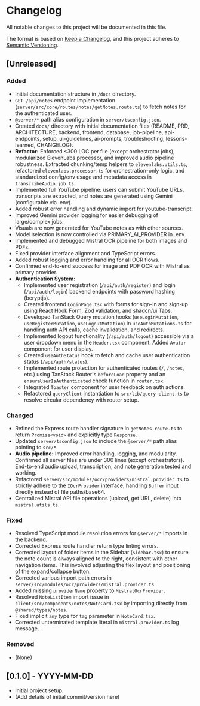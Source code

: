 # Changelog

All notable changes to this project will be documented in this file.

The format is based on [Keep a Changelog](https://keepachangelog.com/en/1.0.0/),
and this project adheres to [Semantic Versioning](https://semver.org/spec/v2.0.0.html).

## [Unreleased]

### Added

*   Initial documentation structure in `/docs` directory.
*   `GET /api/notes` endpoint implementation (`server/src/core/routes/notes/getNotes.route.ts`) to fetch notes for the authenticated user.
*   `@server/*` path alias configuration in `server/tsconfig.json`.
*   Created `docs/` directory with initial documentation files (README, PRD, ARCHITECTURE, backend, frontend, database, job-pipeline, api-endpoints, setup, ui-guidelines, ai-prompts, troubleshooting, lessons-learned, CHANGELOG).
*   **Refactor:** Enforced <300 LOC per file (except orchestrator jobs), modularized ElevenLabs processor, and improved audio pipeline robustness. Extracted chunking/temp helpers to `elevenlabs.utils.ts`, refactored `elevenlabs.processor.ts` for orchestration-only logic, and standardized config/env usage and metadata access in `transcribeAudio.job.ts`.
*   Implemented full YouTube pipeline: users can submit YouTube URLs, transcripts are extracted, and notes are generated using Gemini (configurable via .env).
*   Added robust error handling and dynamic import for youtube-transcript.
*   Improved Gemini provider logging for easier debugging of large/complex jobs.
*   Visuals are now generated for YouTube notes as with other sources.
*   Model selection is now controlled via PRIMARY_AI_PROVIDER in .env.
*   Implemented and debugged Mistral OCR pipeline for both images and PDFs.
*   Fixed provider interface alignment and TypeScript errors.
*   Added robust logging and error handling for all OCR flows.
*   Confirmed end-to-end success for image and PDF OCR with Mistral as primary provider.
*   **Authentication System:**
    - Implemented user registration (`/api/auth/register`) and login (`/api/auth/login`) backend endpoints with password hashing (bcryptjs).
    - Created frontend `LoginPage.tsx` with forms for sign-in and sign-up using React Hook Form, Zod validation, and shadcn/ui Tabs.
    - Developed TanStack Query mutation hooks (`useLoginMutation`, `useRegisterMutation`, `useLogoutMutation`) in `useAuthMutations.ts` for handling auth API calls, cache invalidation, and redirects.
    - Implemented logout functionality (`/api/auth/logout`) accessible via a user dropdown menu in the `Header.tsx` component. Added `Avatar` component for user display.
    - Created `useAuthStatus` hook to fetch and cache user authentication status (`/api/auth/status`).
    - Implemented route protection for authenticated routes (`/`, `/notes`, etc.) using TanStack Router's `beforeLoad` property and an `ensureUserIsAuthenticated` check function in `router.tsx`.
    - Integrated `Toaster` component for user feedback on auth actions.
    - Refactored `queryClient` instantiation to `src/lib/query-client.ts` to resolve circular dependency with router setup.

### Changed

*   Refined the Express route handler signature in `getNotes.route.ts` to return `Promise<void>` and explicitly type `Response`.
*   Updated `server/tsconfig.json` to include the `@server/*` path alias pointing to `src/*`.
*   **Audio pipeline:** Improved error handling, logging, and modularity. Confirmed all server files are under 300 lines (except orchestrators). End-to-end audio upload, transcription, and note generation tested and working.
*   Refactored `server/src/modules/ocr/providers/mistral.provider.ts` to strictly adhere to the `IOcrProvider` interface, handling `Buffer` input directly instead of file paths/base64.
*   Centralized Mistral API file operations (upload, get URL, delete) into `mistral.utils.ts`.

### Fixed

*   Resolved TypeScript module resolution errors for `@server/*` imports in the backend.
*   Corrected Express route handler return type linting errors.
*   Corrected layout of folder items in the Sidebar (`Sidebar.tsx`) to ensure the note count is always aligned to the right, consistent with other navigation items. This involved adjusting the flex layout and positioning of the expand/collapse button.
*   Corrected various import path errors in `server/src/modules/ocr/providers/mistral.provider.ts`.
*   Added missing `providerName` property to `MistralOcrProvider`.
*   Resolved `NoteListItem` import issue in `client/src/components/notes/NoteCard.tsx` by importing directly from `@shared/types/notes`.
*   Fixed implicit `any` type for `tag` parameter in `NoteCard.tsx`.
*   Corrected unterminated template literal in `mistral.provider.ts` log message.

### Removed

*   (None)

## [0.1.0] - YYYY-MM-DD

*   Initial project setup.
*   (Add details of initial commit/version here) 
